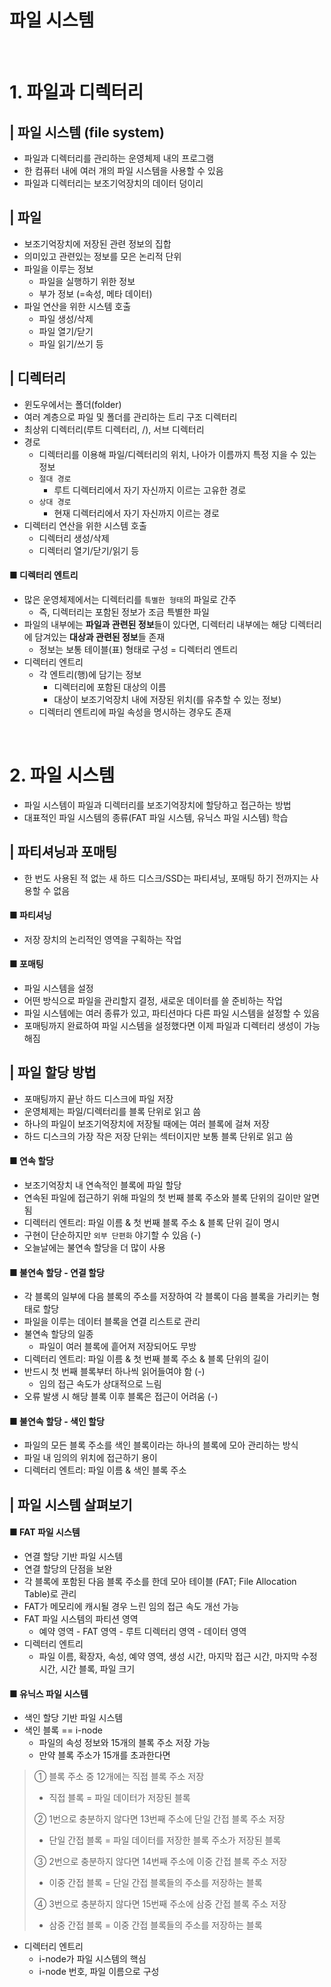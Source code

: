 # 파일 시스템

<br>

# 1. 파일과 디렉터리

## | 파일 시스템 (file system)

* 파일과 디렉터리를 관리하는 운영체제 내의 프로그램
* 한 컴퓨터 내에 여러 개의 파일 시스템을 사용할 수 있음
* 파일과 디렉터리는 보조기억장치의 데이터 덩이리

## | 파일

* 보조기억장치에 저장된 관련 정보의 집합
* 의미있고 관련있는 정보를 모은 논리적 단위
* 파일을 이루는 정보
  * 파일을 실행하기 위한 정보
  * 부가 정보 (=속성, 메타 데이터)
* 파일 연산을 위한 시스템 호출
  * 파일 생성/삭제
  * 파일 열기/닫기
  * 파일 읽기/쓰기 등

## | 디렉터리
* 윈도우에서는 폴더(folder)
* 여러 계층으로 파일 및 폴더를 관리하는 트리 구조 디렉터리
* 최상위 디렉터리(루트 디렉터리, /), 서브 디렉터리
* 경로
  * 디렉터리를 이용해 파일/디렉터리의 위치, 나아가 이름까지 특정 지을 수 있는 정보
  * `절대 경로`
    * 루트 디렉터리에서 자기 자신까지 이르는 고유한 경로
  * `상대 경로`
    * 현재 디렉터리에서 자기 자신까지 이르는 경로
* 디렉터리 연산을 위한 시스템 호출
  * 디렉터리 생성/삭제
  * 디렉터리 열기/닫기/읽기 등

#### ■ 디렉터리 엔트리
* 많은 운영체제에서는 디렉터리를 `특별한 형태`의 파일로 간주
  * 즉, 디렉터리는 포함된 정보가 조금 특별한 파일
* 파일의 내부에는 **파일과 관련된 정보**들이 있다면, 디렉터리 내부에는 해당 디렉터리에 담겨있는 **대상과 관련된 정보**들 존재
  * 정보는 보통 테이블(표) 형태로 구성 = 디렉터리 엔트리
* 디렉터리 엔트리
  * 각 엔트리(행)에 담기는 정보
    * 디렉터리에 포함된 대상의 이름
    * 대상이 보조기억장치 내에 저장된 위치(를 유추할 수 있는 정보)
  * 디렉터리 엔트리에 파일 속성을 명시하는 경우도 존재

<br>

# 2. 파일 시스템
* 파일 시스템이 파일과 디렉터리를 보조기억장치에 할당하고 접근하는 방법
* 대표적인 파일 시스템의 종류(FAT 파일 시스템, 유닉스 파일 시스템) 학습

## | 파티셔닝과 포매팅
* 한 번도 사용된 적 없는 새 하드 디스크/SSD는 파티셔닝, 포매팅 하기 전까지는 사용할 수 없음
  
#### ■ 파티셔닝
* 저장 장치의 논리적인 영역을 구획하는 작업
  
#### ■ 포매팅
* 파일 시스템을 설정
* 어떤 방식으로 파일을 관리할지 결정, 새로운 데이터를 쓸 준비하는 작업
* 파일 시스템에는 여러 종류가 있고, 파티션마다 다른 파일 시스템을 설정할  수 있음
* 포매팅까지 완료하여 파일 시스템을 설정했다면 이제 파일과 디렉터리 생성이 가능해짐

## | 파일 할당 방법

* 포매팅까지 끝난 하드 디스크에 파일 저장
* 운영체제는 파일/디렉터리를 블록 단위로 읽고 씀
* 하나의 파일이 보조기억장치에 저장될 때에는 여러 블록에 걸쳐 저장
* 하드 디스크의 가장 작은 저장 단위는 섹터이지만 보통 블록 단위로 읽고 씀

#### ■ 연속 할당

* 보조기억장치 내 연속적인 블록에 파일 할당
* 연속된 파일에 접근하기 위해 파일의 첫 번째 블록 주소와 블록 단위의 길이만 알면 됨
* 디렉터리 엔트리: 파일 이름 & 첫 번째 블록 주소 & 블록 단위 길이 명시
* 구현이 단순하지만 `외부 단편화` 야기할 수 있음 (-)
* 오늘날에는 불연속 할당을 더 많이 사용

#### ■ 불연속 할당 - 연결 할당

* 각 블록의 일부에 다음 블록의 주소를 저장하여 각 블록이 다음 블록을 가리키는 형태로 할당
* 파일을 이루는 데이터 블록을 연결 리스트로 관리
* 불연속 할당의 일종  
  * 파일이 여러 블록에 흩어져 저장되어도 무방
* 디렉터리 엔트리: 파일 이름 & 첫 번째 블록 주소 & 블록 단위의 길이
* 반드시 첫 번째 블록부터 하나씩 읽어들여야 함 (-)
  * 임의 접근 속도가 상대적으로 느림
* 오류 발생 시 해당 블록 이후 블록은 접근이 어려움 (-)


#### ■ 불연속 할당 - 색인 할당

* 파일의 모든 블록 주소를 색인 블록이라는 하나의 블록에 모아 관리하는 방식
* 파일 내 임의의 위치에 접근하기 용이
* 디렉터리 엔트리: 파일 이름 & 색인 블록 주소


## | 파일 시스템 살펴보기

#### ■ FAT 파일 시스템

* 연결 할당 기반 파일 시스템
* 연결 할당의 단점을 보완
* 각 블록에 포함된 다음 블록 주소를 한데 모아 테이블 (FAT; File Allocation Table)로 관리
* FAT가 메모리에 캐시될 경우 느린 임의 접근 속도 개선 가능
* FAT 파일 시스템의 파티션 영역
  * 예약 영역 - FAT 영역 - 루트 디렉터리 영역 - 데이터 영역
* 디렉터리 엔트리
  * 파일 이름, 확장자, 속성, 예약 영역, 생성 시간, 마지막 접근 시간, 마지막 수정 시간, 시간 블록, 파일 크기

#### ■ 유닉스 파일 시스템

* 색인 할당 기반 파일 시스템
* 색인 블록 == i-node
  * 파일의 속성 정보와 15개의 블록 주소 저장 가능
  * 만약 블록 주소가 15개를 초과한다면
> ① 블록 주소 중 12개에는 직접 블록 주소 저장 <br>
>  * 직접 블록 = 파일 데이터가 저장된 블록 <br>
> 
> ② 1번으로 충분하지 않다면 13번째 주소에 단일 간접 블록 주소 저장 <br>
>  * 단일 간접 블록 = 파일 데이터를 저장한 블록 주소가 저장된 블록 <br>
> 
> ③ 2번으로 충분하지 않다면 14번째 주소에 이중 간접 블록 주소 저장 <br>
>  * 이중 간접 블록 = 단일 간접 블록들의 주소를 저장하는 블록 <br>
> 
> ④ 3번으로 충분하지 않다면 15번째 주소에 삼중 간접 블록 주소 저장 <br>
>  * 삼중 간접 블록 = 이중 간접 블록들의 주소를 저장하는 블록 <br>
> 
* 디렉터리 엔트리
  * i-node가 파일 시스템의 핵심
  * i-node 번호, 파일 이름으로 구성
